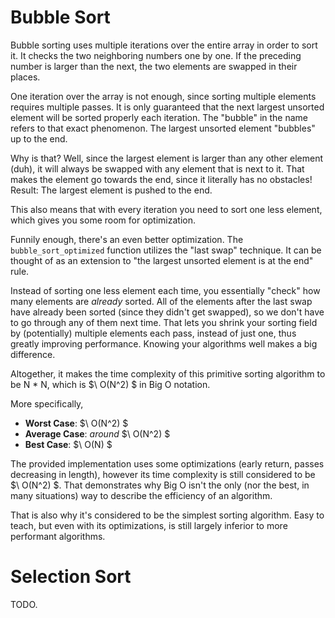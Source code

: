 # Bubble Sort

Bubble sorting uses multiple iterations over the entire array in order to sort it. It checks the two neighboring numbers one by one.
If the preceding number is larger than the next, the two elements are swapped in their places.

One iteration over the array is not enough, since sorting multiple elements requires multiple passes.
It is only guaranteed that the next largest unsorted element will be sorted properly each iteration.
The "bubble" in the name refers to that exact phenomenon.
The largest unsorted element "bubbles" up to the end.

Why is that? Well, since the largest element is larger than any other element (duh),
it will always be swapped with any element that is next to it.
That makes the element go towards the end, since it literally has no obstacles!
Result: The largest element is pushed to the end.

This also means that with every iteration you need to sort one less element, which gives you some room for optimization.

Funnily enough, there's an even better optimization.
The `bubble_sort_optimized` function utilizes the "last swap" technique.
It can be thought of as an extension to "the largest unsorted element is at the end" rule.

Instead of sorting one less element each time, you essentially "check" how many elements are *already* sorted.
All of the elements after the last swap have already been sorted (since they didn't get swapped),
so we don't have to go through any of them next time. 
That lets you shrink your sorting field by (potentially) multiple elements each pass, instead of just one,
thus greatly improving performance.
Knowing your algorithms well makes a big difference.

Altogether, it makes the time complexity of this primitive sorting algorithm to be N * N, which is $\ O(N^2) $ in Big O notation.

More specifically,

- **Worst Case**: $\ O(N^2) $
- **Average Case**: *around* $\ O(N^2) $
- **Best Case**: $\ O(N) $

The provided implementation uses some optimizations (early return, passes decreasing in length),
however its time complexity is still considered to be $\ O(N^2) $.
That demonstrates why Big O isn't the only (nor the best, in many situations) way to describe the efficiency of an algorithm.

That is also why it's considered to be the simplest sorting algorithm.
Easy to teach, but even with its optimizations, is still largely inferior to more performant algorithms.

# Selection Sort

TODO.
